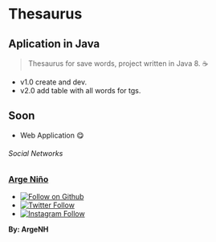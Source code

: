 # Thesaurus

## Aplication in Java

>Thesaurus for save words, project written in Java 8. ☕
- v1.0 create and dev.
- v2.0 add table with all words for tgs.

## Soon
- Web Application 😋

###### Social Networks

### [Arge Niño](https://www.facebook.com/arge.nino)

- [![Follow on Github](https://img.shields.io/github/followers/argenh.svg?style=social&label=Follow)](https://github.com/ArgeNH)
- [![Twitter Follow](https://img.shields.io/twitter/follow/NinoArge.svg?style=social)](https://twitter.com/NinoArge) 
- [![Instagram Follow](https://img.shields.io/static/v1?label=Follow&message=Instagram&color=blue&logo=instagram)](https://www.instagram.com/arge_nino/) 

**By: ArgeNH**
